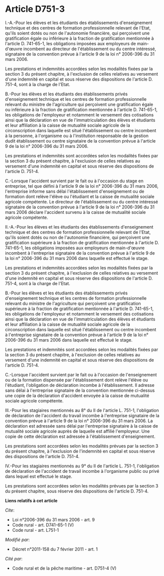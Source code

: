 # Article D751-3

I.-A.-Pour les élèves et les étudiants des établissements d'enseignement technique et des centres de formation
professionnelle relevant de l'Etat, qu'ils soient dotés ou non de l'autonomie financière, qui perçoivent une gratification
égale ou inférieure à la fraction de gratification mentionnée à l'article D. 741-65-1, les obligations imposées aux
employeurs de main-d'œuvre incombent au directeur de l'établissement ou du centre intéressé, signataire de la convention
prévue à l'article 9 de la loi n° 2006-396 du 31 mars 2006. 

Les prestations et indemnités accordées selon les modalités fixées par la section 3 du présent chapitre, à l'exclusion de
celles relatives au versement d'une indemnité en capital et sous réserve des dispositions de l'article D. 751-4, sont à la
charge de l'Etat. 

B.-Pour les élèves et les étudiants des établissements privés d'enseignement technique et les centres de formation
professionnelle relevant du ministre de l'agriculture qui perçoivent une gratification égale ou inférieure à la fraction de
gratification mentionnée à l'article D. 741-65-1, les obligations de l'employeur et notamment le versement des cotisations
ainsi que la déclaration en vue de l'immatriculation des élèves et étudiants et leur affiliation à la caisse de mutualité
sociale agricole de la circonscription dans laquelle est situé l'établissement ou centre incombent à la personne, à
l'organisme ou à l'institution responsable de la gestion dudit établissement ou centre signataire de la convention prévue à
l'article 9 de la loi n° 2006-396 du 31 mars 2006. 

Les prestations et indemnités sont accordées selon les modalités fixées par la section 3 du présent chapitre, à l'exclusion
de celles relatives au versement d'une indemnité en capital et sous réserve des dispositions de l'article D. 751-4. 

C.-Lorsque l'accident survient par le fait ou à l'occasion du stage en entreprise, tel que défini à l'article 9 de la loi n°
2006-396 du 31 mars 2006, l'entreprise informe sans délai l'établissement d'enseignement ou de formation dont relève l'élève
ou l'étudiant et la caisse de mutualité sociale agricole compétente. Le directeur de l'établissement ou du centre intéressé
signataire de la convention prévue à l'article 9 de la loi n° 2006-396 du 31 mars 2006 déclare l'accident survenu à la caisse
de mutualité sociale agricole compétente. 

II.-A.-Pour les élèves et les étudiants des établissements d'enseignement technique et des centres de formation
professionnelle relevant de l'Etat, qu'ils soient dotés ou non de l'autonomie financière, qui perçoivent une gratification
supérieure à la fraction de gratification mentionnée à l'article D. 741-65-1, les obligations imposées aux employeurs de
main-d'œuvre incombent à l'entreprise signataire de la convention prévue à l'article 9 de la loi n° 2006-396 du 31 mars 2006
dans laquelle est effectué le stage. 

Les prestations et indemnités accordées selon les modalités fixées par la section 3 du présent chapitre, à l'exclusion de
celles relatives au versement d'une indemnité en capital et sous réserve des dispositions de l'article D. 751-4, sont à la
charge de l'Etat. 

B.-Pour les élèves et les étudiants des établissements privés d'enseignement technique et les centres de formation
professionnelle relevant du ministre de l'agriculture qui perçoivent une gratification supérieure à la fraction de
gratification mentionnée à l'article D. 741-65-1, les obligations de l'employeur et notamment le versement des cotisations
ainsi que la déclaration en vue de l'immatriculation des élèves et étudiants et leur affiliation à la caisse de mutualité
sociale agricole de la circonscription dans laquelle est situé l'établissement ou centre incombent à l'entreprise signataire
de la convention prévue à l'article 9 de la loi n° 2006-396 du 31 mars 2006 dans laquelle est effectué le stage. 

Les prestations et indemnités sont accordées selon les modalités fixées par la section 3 du présent chapitre, à l'exclusion
de celles relatives au versement d'une indemnité en capital et sous réserve des dispositions de l'article D. 751-4. 

C.-Lorsque l'accident survient par le fait ou à l'occasion de l'enseignement ou de la formation dispensée par l'établissement
dont relève l'élève ou l'étudiant, l'obligation de déclaration incombe à l'établissement. Il adresse sans délai à
l'entreprise signataire de la convention mentionnée ci-dessus une copie de la déclaration d'accident envoyée à la caisse de
mutualité sociale agricole compétente. 

III.-Pour les stagiaires mentionnés au 8° du II de l'article L. 751-1, l'obligation de déclaration de l'accident du travail
incombe à l'entreprise signataire de la convention prévue à l'article 9 de la loi n° 2006-396 du 31 mars 2006. La déclaration
est adressée sans délai par l'entreprise signataire à la caisse de mutualité sociale agricole auprès de laquelle est affilié
l'employeur. Une copie de cette déclaration est adressée à l'établissement d'enseignement. 

Les prestations sont accordées selon les modalités prévues par la section 3 du présent chapitre, à l'exclusion de l'indemnité
en capital et sous réserve des dispositions de l'article D. 751-4. 

IV.-Pour les stagiaires mentionnés au 9° du II de l'article L. 751-1, l'obligation de déclaration de l'accident de travail
incombe à l'organisme public ou privé dans lequel est effectué le stage. 

Les prestations sont accordées selon les modalités prévues par la section 3 du présent chapitre, sous réserve des
dispositions de l'article D. 751-4.

**Liens relatifs à cet article**

_Cite_:

  - Loi n°2006-396 du 31 mars 2006 - art. 9
  - Code rural - art. D741-65-1 (V)
  - Code rural - art. L751-1

_Modifié par_:

  - Décret n°2011-158 du 7 février 2011 - art. 1

_Cité par_:

  - Code rural et de la pêche maritime - art. D751-4 (V)
